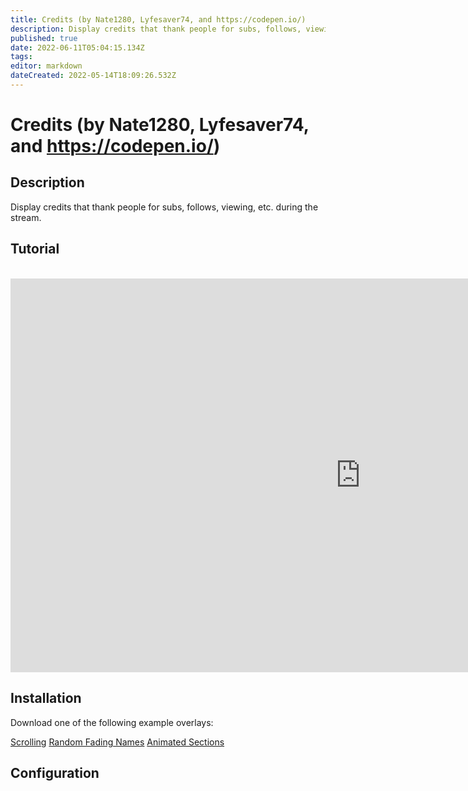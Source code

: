 ```yaml
---
title: Credits (by Nate1280, Lyfesaver74, and https://codepen.io/)
description: Display credits that thank people for subs, follows, viewing, etc. during the stream.
published: true
date: 2022-06-11T05:04:15.134Z
tags: 
editor: markdown
dateCreated: 2022-05-14T18:09:26.532Z
---
```


# Credits (by Nate1280, Lyfesaver74, and https://codepen.io/)

## Description

Display credits that thank people for subs, follows, viewing, etc. during the stream.

## Tutorial
<br>
<iframe width="1120" height="630" src="https://www.youtube.com/embed/7DrRWu_Lmu4" title="YouTube video player" frameborder="0" allow="accelerometer; autoplay; clipboard-write; encrypted-media; gyroscope; picture-in-picture" allowfullscreen></iframe>

## Installation

Download one of the following example overlays:

[Scrolling](https://cdn.discordapp.com/attachments/878288822620782612/878349667174330428/cph-credits-scroll-01.html)
[Random Fading Names](https://cdn.discordapp.com/attachments/878288822620782612/878349772916936704/cph-credits-fading-names.html)
[Animated Sections](https://cdn.discordapp.com/attachments/878288822620782612/878349809692602388/cph-credits-slide.html)

## Configuration